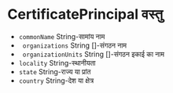 # CertificatePrincipal वस्तु

* ` commonName ` String-सामांय नाम
* ` organizations` String []-संगठन नाम
* ` organizationUnits` String []-संगठन इकाई का नाम
* `locality` String-स्थानीयता
* `state` String-राज्य या प्रांत
* `country` String-देश या क्षेत्र